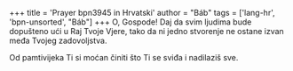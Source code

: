 +++
title = 'Prayer bpn3945 in Hrvatski'
author = "Báb"
tags = ['lang-hr', 'bpn-unsorted', "Báb"]
+++
O, Gospode! Daj da svim ljudima bude dopušteno ući u Raj Tvoje Vjere, tako da ni jedno stvorenje ne ostane izvan međa Tvojeg zadovoljstva.

Od pamtivijeka Ti si moćan činiti što Ti se sviđa i nadilaziš sve.
